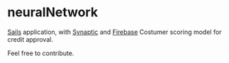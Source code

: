 # neuralNetwork

[Sails](http://sailsjs.org) application, with [Synaptic](http://synaptic.juancazala.com) and [Firebase](https://www.firebase.com) 
Costumer scoring model for credit approval.

Feel free to contribute.
